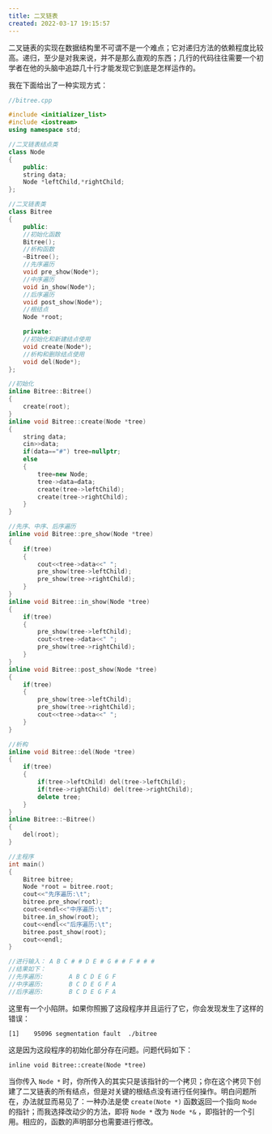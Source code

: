 ```yaml
---
title: 二叉链表
created: 2022-03-17 19:15:57
---
```


二叉链表的实现在数据结构里不可谓不是一个难点；它对递归方法的依赖程度比较高。递归，至少是对我来说，并不是那么直观的东西；几行的代码往往需要一个初学者在他的头脑中追踪几十行才能发现它到底是怎样运作的。

我在下面给出了一种实现方式：
```cpp
//bitree.cpp

#include <initializer_list>
#include <iostream>
using namespace std;

//二叉链表结点类
class Node
{
    public:
    string data;
    Node *leftChild,*rightChild;
};

//二叉链表类
class Bitree
{
    public:
    //初始化函数
    Bitree();
    //析构函数
    ~Bitree();
    //先序遍历
    void pre_show(Node*);
    //中序遍历
    void in_show(Node*);
    //后序遍历
    void post_show(Node*);
    //根结点
    Node *root;

    private:
    //初始化和新建结点使用
    void create(Node*);
    //析构和删除结点使用
    void del(Node*);
};

//初始化
inline Bitree::Bitree()
{
    create(root);
}
inline void Bitree::create(Node *tree)
{
    string data;
    cin>>data;
    if(data=="#") tree=nullptr;
    else
    {
        tree=new Node;
        tree->data=data;
        create(tree->leftChild);
        create(tree->rightChild);
    }
}

//先序、中序、后序遍历
inline void Bitree::pre_show(Node *tree)
{
    if(tree)
    {
        cout<<tree->data<<" ";
        pre_show(tree->leftChild);
        pre_show(tree->rightChild);
    }
}
inline void Bitree::in_show(Node *tree)
{
    if(tree)
    {
        pre_show(tree->leftChild);
        cout<<tree->data<<" ";
        pre_show(tree->rightChild);
    }
}
inline void Bitree::post_show(Node *tree)
{
    if(tree)
    {
        pre_show(tree->leftChild);
        pre_show(tree->rightChild);
        cout<<tree->data<<" ";
    }
}

//析构
inline void Bitree::del(Node *tree)
{
    if(tree)
    {
        if(tree->leftChild) del(tree->leftChild);
        if(tree->rightChild) del(tree->rightChild);
        delete tree;
    }
}
inline Bitree::~Bitree()
{
    del(root);
}

//主程序
int main()
{
    Bitree bitree;
    Node *root = bitree.root;
    cout<<"先序遍历:\t";
    bitree.pre_show(root);
    cout<<endl<<"中序遍历:\t";    
    bitree.in_show(root);
    cout<<endl<<"后序遍历:\t";
    bitree.post_show(root);
    cout<<endl;
}

//进行输入： A B C # # D E # G # # F # # #
//结果如下： 
//先序遍历:       A B C D E G F 
//中序遍历:       B C D E G F A 
//后序遍历:       B C D E G F A
```
这里有一个小陷阱。如果你照搬了这段程序并且运行了它，你会发现发生了这样的错误：

`[1]    95096 segmentation fault  ./bitree`

这是因为这段程序的初始化部分存在问题。问题代码如下：

`inline void Bitree::create(Node *tree)`

当你传入 `Node *` 时，你所传入的其实只是该指针的一个拷贝；你在这个拷贝下创建了二叉链表的所有结点，但是对关键的根结点没有进行任何操作。明白问题所在，办法就显而易见了：一种办法是使 `create(Note *)` 函数返回一个指向 `Node` 的指针；而我选择改动少的方法，即将 `Node *` 改为 `Node *&` ，即指针的一个引用。相应的，函数的声明部分也需要进行修改。
